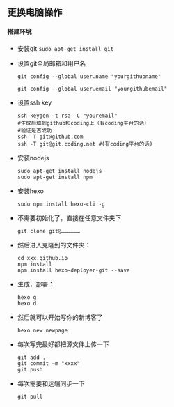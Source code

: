 
## 更换电脑操作

#### 搭建环境

- 安装git
	```sudo apt-get install git```
	
- 设置git全局邮箱和用户名

  ```text
  git config --global user.name "yourgithubname" 
  
  git config --global user.email "yourgithubemail"
  ```

- 设置ssh key

  ```text
  ssh-keygen -t rsa -C "youremail"
  #生成后填到github和coding上（有coding平台的话）
  #验证是否成功
  ssh -T git@github.com
  ssh -T git@git.coding.net #(有coding平台的话)
  ```

- 安装nodejs

  ```text
  sudo apt-get install nodejs
  sudo apt-get install npm
  ```

- 安装hexo

  ```text
  sudo npm install hexo-cli -g
  ```

- 不需要初始化了，直接在任意文件夹下

  ```text
  git clone git@………………
  ```

- 然后进入克隆到的文件夹：

  ```text
  cd xxx.github.io
  npm install
  npm install hexo-deployer-git --save
  ```

- 生成，部署：

  ```text
  hexo g
  hexo d
  ```

- 然后就可以开始写你的新博客了

  ```text
  hexo new newpage
  ```

- 每次写完最好都把源文件上传一下

  ```text
  git add .
  git commit –m "xxxx"
  git push 
  ```

- 每次需要和远端同步一下

  ```text
  git pull
  ```

  